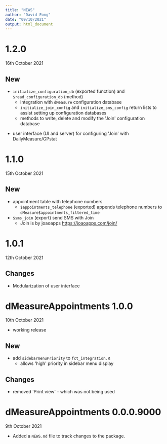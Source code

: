 ```yaml
---
title: "NEWS"
author: "David Fong"
date: "09/10/2021"
output: html_document
---
```


# 1.2.0
16th October 2021

## New

* `initialize_configuration_db` (exported function) and `$read_configuration_db` (method)
  + integration with `dMeasure` configuration database
  + `initialize_join_config` and `initialize_sms_config` return lists to assist setting up configuration databases
  + methods to write, delete and modify the 'Join' configuration database
+ user interface (UI and server) for configuring 'Join' with DailyMeasure/GPstat

# 1.1.0
15th October 2021

## New

* appointment table with telephone numbers
  + `$appointments_telephone` (exported) appends telephone numbers to `dMeasure$appointments_filtered_time`
* `$sms_join` (export) send SMS with Join
  + Join is by joaoapps https://joaoapps.com/join/

# 1.0.1
12th October 2021

## Changes

* Modularization of user interface

# dMeasureAppointments 1.0.0
10th October 2021

* working release

## New

* add `sidebarmenuPriority` to `fct_integration.R`
  - allows 'high' priority in sidebar menu display
  
## Changes

* removed 'Print view' - which was not being used

# dMeasureAppointments 0.0.0.9000
9th October 2021

* Added a `NEWS.md` file to track changes to the package.
